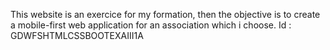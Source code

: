 This website is an exercice for my formation, then the objective is to create a mobile-first web application for an association which i choose.
Id : GDWFSHTMLCSSBOOTEXAIII1A